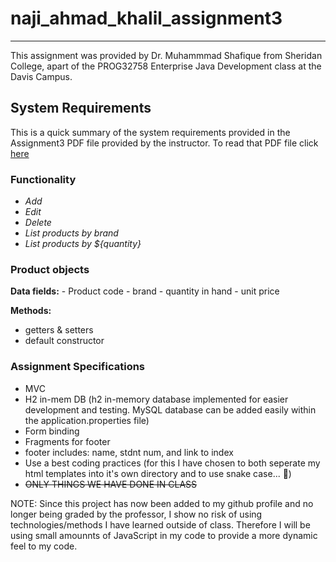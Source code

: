 # naji_ahmad_khalil_assignment3
---

This assignment was provided by Dr. Muhammmad Shafique from Sheridan College, apart of the PROG32758 Enterprise Java Development class at the Davis Campus.

## System Requirements
This is a quick summary of the system requirements provided in the Assignment3 PDF file provided by the instructor. To read that PDF file click [here](https://www.github.com/flannelmonke/naji_ahmad_khalil_assignment3/Assignment3.pdf)
 ### Functionality
  - *Add*
  - *Edit*
  - *Delete*
  - *List products by brand*
  - *List products by ${quantity}*

### Product objects
  **Data fields:**
    - Product code
    - brand
    - quantity in hand 
    - unit price

**Methods:**
  - getters & setters
  - default constructor

### Assignment Specifications
  - MVC
  - H2 in-mem DB (h2 in-memory database implemented for easier development and testing. MySQL database can be added easily within the application.properties file)
  - Form binding
  - Fragments for footer
  - footer includes: name, stdnt num, and link to index
  - Use a best coding practices (for this I have chosen to both seperate my html templates into it's own directory and to use snake case... 🥶)
  - ~~ONLY THINGS WE HAVE DONE IN CLASS~~

NOTE: Since this project has now been added to my github profile and no longer being graded by the professor, I show no risk of using technologies/methods I have learned outside of class. Therefore I will be using small amounnts of JavaScript in my code to provide a more dynamic feel to my code.


